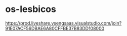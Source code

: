 # os-lesbicos

https://prod.liveshare.vsengsaas.visualstudio.com/join?91E07ACF56DBAE6A80CFFBE37B83DD108000
